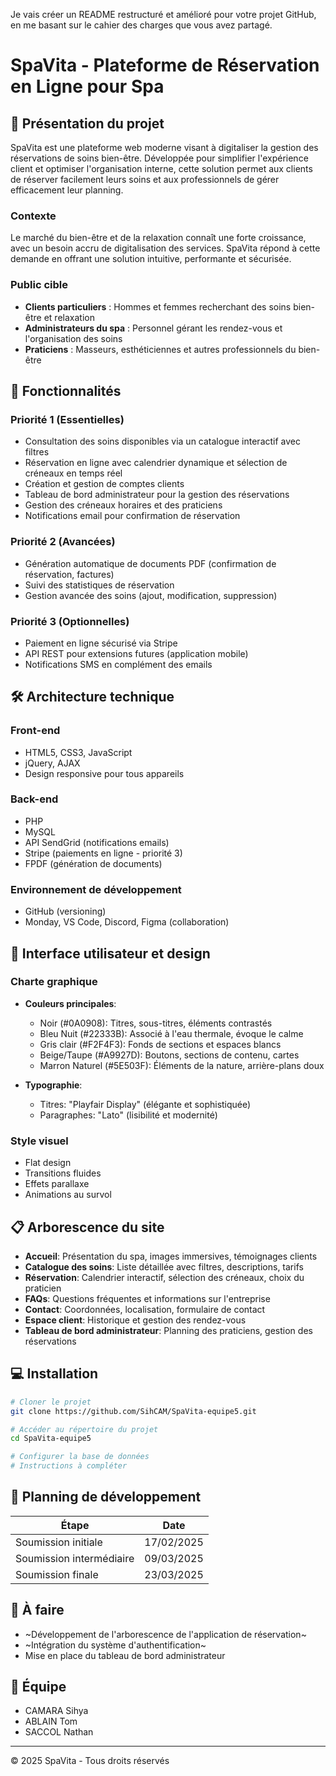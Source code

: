 Je vais créer un README restructuré et amélioré pour votre projet GitHub, en me basant sur le cahier des charges que vous avez partagé.

# SpaVita - Plateforme de Réservation en Ligne pour Spa

## 📖 Présentation du projet

SpaVita est une plateforme web moderne visant à digitaliser la gestion des réservations de soins bien-être. Développée pour simplifier l'expérience client et optimiser l'organisation interne, cette solution permet aux clients de réserver facilement leurs soins et aux professionnels de gérer efficacement leur planning.

### Contexte

Le marché du bien-être et de la relaxation connaît une forte croissance, avec un besoin accru de digitalisation des services. SpaVita répond à cette demande en offrant une solution intuitive, performante et sécurisée.

### Public cible

- **Clients particuliers** : Hommes et femmes recherchant des soins bien-être et relaxation
- **Administrateurs du spa** : Personnel gérant les rendez-vous et l'organisation des soins
- **Praticiens** : Masseurs, esthéticiennes et autres professionnels du bien-être

## 🌟 Fonctionnalités

### Priorité 1 (Essentielles)
- Consultation des soins disponibles via un catalogue interactif avec filtres
- Réservation en ligne avec calendrier dynamique et sélection de créneaux en temps réel
- Création et gestion de comptes clients
- Tableau de bord administrateur pour la gestion des réservations
- Gestion des créneaux horaires et des praticiens
- Notifications email pour confirmation de réservation

### Priorité 2 (Avancées)
- Génération automatique de documents PDF (confirmation de réservation, factures)
- Suivi des statistiques de réservation
- Gestion avancée des soins (ajout, modification, suppression)

### Priorité 3 (Optionnelles)
- Paiement en ligne sécurisé via Stripe
- API REST pour extensions futures (application mobile)
- Notifications SMS en complément des emails

## 🛠️ Architecture technique

### Front-end
- HTML5, CSS3, JavaScript
- jQuery, AJAX
- Design responsive pour tous appareils

### Back-end
- PHP
- MySQL
- API SendGrid (notifications emails)
- Stripe (paiements en ligne - priorité 3)
- FPDF (génération de documents)

### Environnement de développement
- GitHub (versioning)
- Monday, VS Code, Discord, Figma (collaboration)

## 📱 Interface utilisateur et design

### Charte graphique
- **Couleurs principales**: 
  - Noir (#0A0908): Titres, sous-titres, éléments contrastés
  - Bleu Nuit (#22333B): Associé à l'eau thermale, évoque le calme
  - Gris clair (#F2F4F3): Fonds de sections et espaces blancs
  - Beige/Taupe (#A9927D): Boutons, sections de contenu, cartes
  - Marron Naturel (#5E503F): Éléments de la nature, arrière-plans doux

- **Typographie**:
  - Titres: "Playfair Display" (élégante et sophistiquée)
  - Paragraphes: "Lato" (lisibilité et modernité)

### Style visuel
- Flat design
- Transitions fluides
- Effets parallaxe
- Animations au survol

## 📋 Arborescence du site

- **Accueil**: Présentation du spa, images immersives, témoignages clients
- **Catalogue des soins**: Liste détaillée avec filtres, descriptions, tarifs
- **Réservation**: Calendrier interactif, sélection des créneaux, choix du praticien
- **FAQs**: Questions fréquentes et informations sur l'entreprise
- **Contact**: Coordonnées, localisation, formulaire de contact
- **Espace client**: Historique et gestion des rendez-vous
- **Tableau de bord administrateur**: Planning des praticiens, gestion des réservations

## 💻 Installation

```bash
# Cloner le projet
git clone https://github.com/SihCAM/SpaVita-equipe5.git

# Accéder au répertoire du projet
cd SpaVita-equipe5

# Configurer la base de données
# Instructions à compléter
```

## 📅 Planning de développement

| Étape | Date |
| ----- | ---- |
| Soumission initiale | 17/02/2025 |
| Soumission intermédiaire | 09/03/2025 |
| Soumission finale | 23/03/2025 |

## 📝 À faire

- ~Développement de l'arborescence de l'application de réservation~
- ~Intégration du système d'authentification~
- Mise en place du tableau de bord administrateur

## 👥 Équipe

- CAMARA Sihya
- ABLAIN Tom
- SACCOL Nathan


---

© 2025 SpaVita - Tous droits réservés
